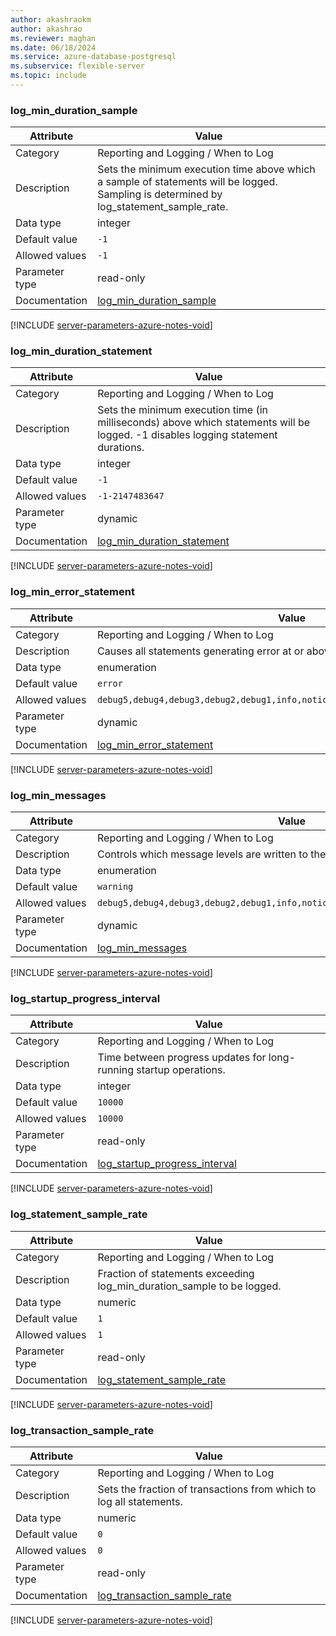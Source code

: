 ```yaml
---
author: akashraokm
author: akashrao
ms.reviewer: maghan
ms.date: 06/18/2024
ms.service: azure-database-postgresql
ms.subservice: flexible-server
ms.topic: include
---
```

### log_min_duration_sample

| Attribute      | Value                                                      |
|----------------|------------------------------------------------------------|
| Category       | Reporting and Logging / When to Log |
| Description    | Sets the minimum execution time above which a sample of statements will be logged. Sampling is determined by log_statement_sample_rate. |
| Data type      | integer     |
| Default value  | `-1`          |
| Allowed values | `-1`                                                                           |
| Parameter type | read-only      |
| Documentation  | [log_min_duration_sample](https://www.postgresql.org/docs/16/runtime-config-logging.html#GUC-LOG-MIN-DURATION-SAMPLE)             |


[!INCLUDE [server-parameters-azure-notes-void](./server-parameters-azure-notes-void.md)]



### log_min_duration_statement

| Attribute      | Value                                                      |
|----------------|------------------------------------------------------------|
| Category       | Reporting and Logging / When to Log |
| Description    | Sets the minimum execution time (in milliseconds) above which statements will be logged. -1 disables logging statement durations.       |
| Data type      | integer     |
| Default value  | `-1`          |
| Allowed values | `-1-2147483647`                                                                |
| Parameter type | dynamic        |
| Documentation  | [log_min_duration_statement](https://www.postgresql.org/docs/16/runtime-config-logging.html#GUC-LOG-MIN-DURATION-STATEMENT)       |


[!INCLUDE [server-parameters-azure-notes-void](./server-parameters-azure-notes-void.md)]



### log_min_error_statement

| Attribute      | Value                                                      |
|----------------|------------------------------------------------------------|
| Category       | Reporting and Logging / When to Log |
| Description    | Causes all statements generating error at or above this level to be logged.                                                             |
| Data type      | enumeration |
| Default value  | `error`       |
| Allowed values | `debug5,debug4,debug3,debug2,debug1,info,notice,warning,error,log,fatal,panic` |
| Parameter type | dynamic        |
| Documentation  | [log_min_error_statement](https://www.postgresql.org/docs/16/runtime-config-logging.html#GUC-LOG-MIN-ERROR-STATEMENT)             |


[!INCLUDE [server-parameters-azure-notes-void](./server-parameters-azure-notes-void.md)]



### log_min_messages

| Attribute      | Value                                                      |
|----------------|------------------------------------------------------------|
| Category       | Reporting and Logging / When to Log |
| Description    | Controls which message levels are written to the server log.                                                                            |
| Data type      | enumeration |
| Default value  | `warning`     |
| Allowed values | `debug5,debug4,debug3,debug2,debug1,info,notice,warning,error,log,fatal,panic` |
| Parameter type | dynamic        |
| Documentation  | [log_min_messages](https://www.postgresql.org/docs/16/runtime-config-logging.html#GUC-LOG-MIN-MESSAGES)                           |


[!INCLUDE [server-parameters-azure-notes-void](./server-parameters-azure-notes-void.md)]



### log_startup_progress_interval

| Attribute      | Value                                                      |
|----------------|------------------------------------------------------------|
| Category       | Reporting and Logging / When to Log |
| Description    | Time between progress updates for long-running startup operations.                                                                      |
| Data type      | integer     |
| Default value  | `10000`       |
| Allowed values | `10000`                                                                        |
| Parameter type | read-only      |
| Documentation  | [log_startup_progress_interval](https://www.postgresql.org/docs/16/runtime-config-logging.html#GUC-LOG-STARTUP-PROGRESS-INTERVAL) |


[!INCLUDE [server-parameters-azure-notes-void](./server-parameters-azure-notes-void.md)]



### log_statement_sample_rate

| Attribute      | Value                                                      |
|----------------|------------------------------------------------------------|
| Category       | Reporting and Logging / When to Log |
| Description    | Fraction of statements exceeding log_min_duration_sample to be logged.                                                                  |
| Data type      | numeric     |
| Default value  | `1`           |
| Allowed values | `1`                                                                            |
| Parameter type | read-only      |
| Documentation  | [log_statement_sample_rate](https://www.postgresql.org/docs/16/runtime-config-logging.html#GUC-LOG-STATEMENT-SAMPLE-RATE)         |


[!INCLUDE [server-parameters-azure-notes-void](./server-parameters-azure-notes-void.md)]



### log_transaction_sample_rate

| Attribute      | Value                                                      |
|----------------|------------------------------------------------------------|
| Category       | Reporting and Logging / When to Log |
| Description    | Sets the fraction of transactions from which to log all statements.                                                                     |
| Data type      | numeric     |
| Default value  | `0`           |
| Allowed values | `0`                                                                            |
| Parameter type | read-only      |
| Documentation  | [log_transaction_sample_rate](https://www.postgresql.org/docs/16/runtime-config-logging.html#GUC-LOG-TRANSACTION-SAMPLE-RATE)     |


[!INCLUDE [server-parameters-azure-notes-void](./server-parameters-azure-notes-void.md)]



